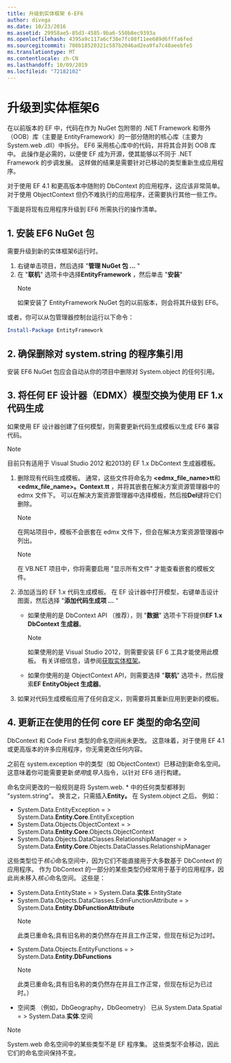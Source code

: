 ```yaml
---
title: 升级到实体框架 6-EF6
author: divega
ms.date: 10/23/2016
ms.assetid: 29958ae5-85d3-4585-9ba6-550b8ec9393a
ms.openlocfilehash: 4395a9c117a6cf38e7fc08f11ee689d6fffa6fed
ms.sourcegitcommit: 708b18520321c587b2046ad2ea9fa7c48aeebfe5
ms.translationtype: MT
ms.contentlocale: zh-CN
ms.lasthandoff: 10/09/2019
ms.locfileid: "72182102"
---
```

# <a name="upgrading-to-entity-framework-6"></a>升级到实体框架6

在以前版本的 EF 中，代码在作为 NuGet 包附带的 .NET Framework 和带外（OOB）库（主要是 EntityFramework）的一部分随附的核心库（主要为 System.web .dll）中拆分。 EF6 采用核心库中的代码，并将其合并到 OOB 库中。 此操作是必需的，以便使 EF 成为开源，使其能够以不同于 .NET Framework 的步调发展。 这样做的结果是需要针对已移动的类型重新生成应用程序。

对于使用 EF 4.1 和更高版本中随附的 DbContext 的应用程序，这应该非常简单。 对于使用 ObjectContext 但仍不难执行的应用程序，还需要执行其他一些工作。

下面是将现有应用程序升级到 EF6 所需执行的操作清单。

## <a name="1-install-the-ef6-nuget-package"></a>1. 安装 EF6 NuGet 包

需要升级到新的实体框架6运行时。

1. 右键单击项目，然后选择 "**管理 NuGet 包 ...** "  
2. 在 "**联机**" 选项卡中选择**EntityFramework** ，然后单击 "**安装**"  
   > [!NOTE]
   > 如果安装了 EntityFramework NuGet 包的以前版本，则会将其升级到 EF6。

或者，你可以从包管理器控制台运行以下命令：

``` powershell
Install-Package EntityFramework
```

## <a name="2-ensure-that-assembly-references-to-systemdataentitydll-are-removed"></a>2. 确保删除对 system.string 的程序集引用

安装 EF6 NuGet 包应会自动从你的项目中删除对 System.object 的任何引用。

## <a name="3-swap-any-ef-designer-edmx-models-to-use-ef-6x-code-generation"></a>3. 将任何 EF 设计器（EDMX）模型交换为使用 EF 1.x 代码生成

如果使用 EF 设计器创建了任何模型，则需要更新代码生成模板以生成 EF6 兼容代码。

> [!NOTE]
> 目前只有适用于 Visual Studio 2012 和2013的 EF 1.x DbContext 生成器模板。

1. 删除现有代码生成模板。 通常，这些文件将命名为 **\<edmx_file_name\>tt**和 **\<edmx_file_name\>。Context.tt** ，并将其嵌套在解决方案资源管理器中的 edmx 文件下。 可以在解决方案资源管理器中选择模板，然后按**Del**键将它们删除。  
   > [!NOTE]
   > 在网站项目中，模板不会嵌套在 edmx 文件下，但会在解决方案资源管理器中列出。  

   > [!NOTE]
   > 在 VB.NET 项目中，你将需要启用 "显示所有文件" 才能查看嵌套的模板文件。
2. 添加适当的 EF 1.x 代码生成模板。 在 EF 设计器中打开模型，右键单击设计图面，然后选择 "**添加代码生成项 ...** "
    - 如果使用的是 DbContext API （推荐），则 "**数据**" 选项卡下将提供**EF 1.x DbContext 生成器**。  
      > [!NOTE]
      > 如果使用的是 Visual Studio 2012，则需要安装 EF 6 工具才能使用此模板。 有关详细信息，请参阅[获取实体框架](~/ef6/fundamentals/install.md)。  

    - 如果你使用的是 ObjectContext API，则需要选择 "**联机**" 选项卡，然后搜索**EF EntityObject 生成器**。  
3. 如果对代码生成模板应用了任何自定义，则需要将其重新应用到更新的模板。

## <a name="4-update-namespaces-for-any-core-ef-types-being-used"></a>4. 更新正在使用的任何 core EF 类型的命名空间

DbContext 和 Code First 类型的命名空间尚未更改。 这意味着，对于使用 EF 4.1 或更高版本的许多应用程序，你无需更改任何内容。

之前在 system.exception 中的类型（如 ObjectContext）已移动到新命名空间。 这意味着你可能需要更新*使用*或*导入*指令，以针对 EF6 进行构建。

命名空间更改的一般规则是将 System.web. * 中的任何类型都移到 "system.string"。 换言之，只需插入**Entity。** 在 System.object 之后。 例如：

- System.Data.EntityException = > System.Data.**Entity.Core**.EntityException  
- System.Data.Objects.ObjectContext = > System.Data.**Entity.Core**.Objects.ObjectContext  
- System.Data.Objects.DataClasses.RelationshipManager = > System.Data.**Entity.Core**.Objects.DataClasses.RelationshipManager  

这些类型位于*核心*命名空间中，因为它们不能直接用于大多数基于 DbContext 的应用程序。 作为 DbContext 的一部分的某些类型仍经常用于基于的应用程序，因此尚未移入*核心*命名空间。 这些是：

- System.Data.EntityState = > System.Data.**实体**.EntityState  
- System.Data.Objects.DataClasses.EdmFunctionAttribute = > System.Data.**Entity.DbFunctionAttribute**  
  > [!NOTE]
  > 此类已重命名;具有旧名称的类仍然存在并且工作正常，但现在标记为过时。  
- System.Data.Objects.EntityFunctions = > System.Data.**Entity.DbFunctions**  
  > [!NOTE]
  > 此类已重命名;具有旧名称的类仍然存在并且工作正常，但现在标记为已过时。）  
- 空间类 （例如，DbGeography，DbGeometry） 已从 System.Data.Spatial = > System.Data.**实体**.空间

> [!NOTE]
> System.web 命名空间中的某些类型不是 EF 程序集。 这些类型不会移动，因此它们的命名空间保持不变。
